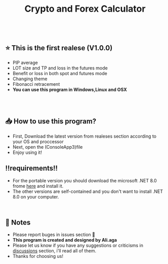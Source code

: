 <h1 align="center">Crypto and Forex Calculator
<p align="center">
</p>
<br>

## ⭐ This is the first realese (V1.0.0)

- PIP average
- LOT size and TP and loss in the futures mode
- Benefit or loss in both spot and futures mode
- Changing theme
- Fibonacci retracement
- **You can use this program in Windows,Linux and OSX**
<br>

<br>

## 📥 How to use this program?
- First, Download the latest version from realeses section according to your OS and proccessor
- Next, open the (ConsoleApp3)file
- Enjoy using it!

## ‼️requirements‼️
- For the portable version you should download the microsoft .NET 8.0 frome [here](https://dotnet.microsoft.com/en-us/download/dotnet/8.0) and install it.
- The other versions are self-contained and you don't want to install .NET 8.0 on your computer.
<br>


<p align="center">
</p>

<p align="center">
</p>


## 📜 Notes
- Please report buges in issues section 🙏
- **This program is created and designed by Ali.aga**
- Please let us know if you have any suggestions or criticisms in [discussions](https://github.com/AliAgaAbd/Crypto-Forex-Calculator/discussions/1) section, i'll read all of them.
- Thanks for choosing us!
<br>
